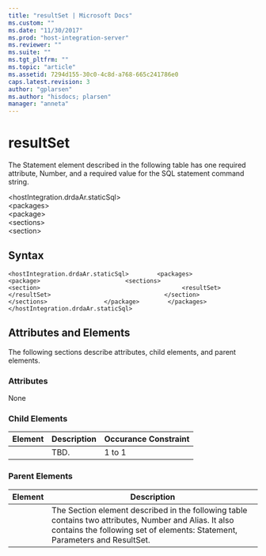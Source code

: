 ```yaml
---
title: "resultSet | Microsoft Docs"
ms.custom: ""
ms.date: "11/30/2017"
ms.prod: "host-integration-server"
ms.reviewer: ""
ms.suite: ""
ms.tgt_pltfrm: ""
ms.topic: "article"
ms.assetid: 7294d155-30c0-4c8d-a768-665c241786e0
caps.latest.revision: 3
author: "gplarsen"
ms.author: "hisdocs; plarsen"
manager: "anneta"
---
```

# resultSet
The Statement element described in the following table has one required attribute, Number, and a required value for the SQL statement command string.  

 \<hostIntegration.drdaAr.staticSql>  
\<packages>  
\<package>  
\<sections>  
\<section>  

## Syntax  

```  
<hostIntegration.drdaAr.staticSql>        <packages>                <package>                        <sections>                                <section>                                        <resultSet>                                        </resultSet>                                </section>                        </sections>                </package>        </packages></hostIntegration.drdaAr.staticSql>  
```  

## Attributes and Elements  
 The following sections describe attributes, child elements, and parent elements.  

### Attributes  
 None  

### Child Elements  

|Element|Description|Occurance Constraint|  
|-------------|-----------------|--------------------------|  
||TBD.|1 to 1|  

### Parent Elements  

| Element |                                                                                     Description                                                                                      |
|---------|--------------------------------------------------------------------------------------------------------------------------------------------------------------------------------------|
|         | The Section element described in the following table contains two attributes, Number and Alias. It also contains the following set of elements: Statement, Parameters and ResultSet. |

